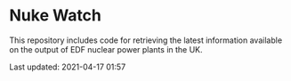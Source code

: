 # Nuke Watch

This repository includes code for retrieving the latest information available on the output of EDF nuclear power plants in the UK.

Last updated: 2021-04-17 01:57